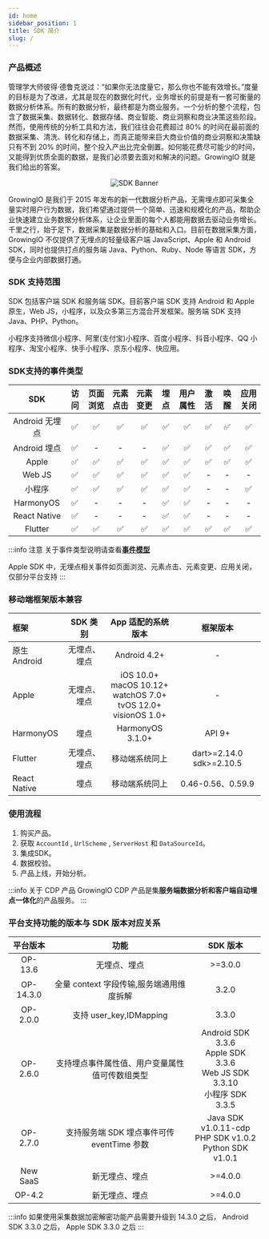```yaml
---
id: home
sidebar_position: 1
title: SDK 简介
slug: /
---
```


### 产品概述

管理学大师彼得·德鲁克说过：“如果你无法度量它，那么你也不能有效增长。”度量的目标是为了改进，尤其是现在的数据化时代，业务增长的前提是有一套可衡量的数据分析体系。所有的数据分析，最终都是为商业服务。一个分析的整个流程，包含了数据采集、数据转化、数据存储、商业智能、商业洞察和商业决策这些阶段。然而，使用传统的分析工具和方法，我们往往会花费超过 80% 的时间在最前面的数据采集、清洗、转化和存储上，而真正能带来巨大商业价值的商业洞察和决策缺只有不到 20% 的时间，整个投入产出比完全倒置。如何能花费尽可能少的时间，又能得到优质全面的数据，是我们必须要去面对和解决的问题。GrowingIO 就是我们给出的答案。

<center><img src={require('/img/conversion.gif').default} alt="SDK Banner" /></center>

GrowingIO 是我们于 2015 年发布的新一代数据分析产品，无需埋点即可采集全量实时用户行为数据，我们希望通过提供一个简单、迅速和规模化的产品，帮助企业快速建立业务数据分析体系，让企业里面的每个人都能用数据去驱动业务增长。千里之行，始于足下，数据采集是数据分析的基础和入口。目前在数据采集方面，GrowingIO 不仅提供了无埋点的轻量级客户端 JavaScript、Apple 和 Android SDK，同时也提供打点的服务端 Java、Python、Ruby、Node 等语言 SDK，方便与企业内部数据打通。


### SDK 支持范围

SDK 包括客户端 SDK 和服务端 SDK。目前客户端 SDK 支持 Android 和 Apple 原生，Web JS，小程序，以及众多第三方混合开发框架。服务端 SDK 支持 Java、PHP、Python。

小程序支持微信小程序、阿里(支付宝)小程序、百度小程序、抖音小程序、QQ 小程序、淘宝小程序、快手小程序、京东小程序、快应用。

### SDK支持的事件类型

|      SDK       | 访问 | 页面浏览 | 元素点击 | 元素变更 | 埋点 | 用户属性 | 激活 | 唤醒 | 应用关闭 |
| :------------: | :--: | :------: | :------: | :------------: | :--: | :------: | :--: | :--: | :------: |
| Android 无埋点 |  ✅  |    ✅    |    ✅    |       ✅       |  ✅  |    ✅    |  ✅  |  ✅  |    ✅    |
|  Android 埋点  |  ✅  |    -     |    -     |       -        |  ✅  |    ✅    |  ✅  |  ✅  |    ✅    |
|     Apple     |  ✅  |    ✅    |    ✅    |       ✅       |  ✅  |    ✅    |  ✅  |  ✅  |    ✅    |
|     Web JS     |  ✅  |    ✅    |    ✅    |       ✅       |  ✅  |    ✅    |  -   |  -   |    -     |
|     小程序     |  ✅  |    ✅    |    ✅    |       ✅       |  ✅  |    ✅    |  -   |  -   |    ✅    |
|   HarmonyOS    |  ✅  |    -     |    -     |       -        |  ✅  |    ✅    |  -   |  -   |    -     |
|  React Native  |  ✅  |    -     |    -     |       -        |  ✅  |    ✅    |  -   |  -   |    -     |
|    Flutter     |  ✅  |    ✅    |    ✅    |       ✅       |  ✅  |    ✅    |  ✅  |  ✅  |    ✅    |

:::info 注意
关于事件类型说明请查看[**事件模型**](/knowledge/basicknowledge/eventModel)

Apple SDK 中，无埋点相关事件如页面浏览、元素点击、元素变更、应用关闭，仅部分平台支持
:::

### 移动端框架版本兼容

| 框架         |   SDK 类别   | App 适配的系统版本  |     框架版本      |
| :----------- | :----------: | :-----------------: | :---------------: |
| 原生 Android | 无埋点、埋点 |    Android 4.2+     |         -         |
|    Apple     | 无埋点、埋点 |       iOS 10.0+<br/> macOS 10.12+<br/> watchOS 7.0+<br/> tvOS 12.0+<br/> visionOS 1.0+        |         -         |
| HarmonyOS     | 埋点 |    HarmonyOS 3.1.0+    |    API 9+     |
| Flutter     |     无埋点、埋点   | 移动端系统同上 |   dart>=2.14.0 sdk>=2.10.5 |
| React Native |     埋点     | 移动端系统同上 | 0.46-0.56、0.59.9 |

### 使用流程

1. 购买产品。
2. 获取 `AccountId` , `UrlScheme` , `ServerHost` 和 `DataSourceId`。
3. 集成SDK。
4. 数据校验。
5. 产品上线，开始分析。

:::info 关于 CDP 产品
GrowingIO CDP 产品是集**服务端数据分析和客户端自动埋点一体化**的产品服务。
:::

### 平台支持功能的版本与 SDK 版本对应关系

| 平台版本  |     功能     |        SDK 版本   |
| :-------: | :----------------: | :---------------------------------: |
|  OP-13.6  |  无埋点、埋点  |      >=3.0.0           |
| OP-14.3.0 |  全量 context 字段传输,服务端通用维度拆解    |    3.2.0      |
| OP-2.0.0  |  支持 user_key,IDMapping  |      3.3.0    |
| OP-2.6.0  | 支持埋点事件属性值、用户变量属性值可传数组类型 | Android SDK 3.3.6<br/>Apple SDK 3.3.6<br/>Web JS SDK 3.3.10<br/>小程序 SDK 3.3.5<br/> |
| OP-2.7.0  |   支持服务端 SDK 埋点事件可传 eventTime 参数   |      Java SDK v1.0.11-cdp<br/> PHP SDK v1.0.2<br/> Python SDK v1.0.1    |
| New SaaS  |  新无埋点、埋点    |    >=4.0.0    |
| OP-4.2  |  新无埋点、埋点    |    >=4.0.0    |

:::info
如果使用采集数据加密解密功能产品需要升级到 14.3.0 之后， Android SDK 3.3.0 之后， Apple SDK 3.3.0 之后
:::
